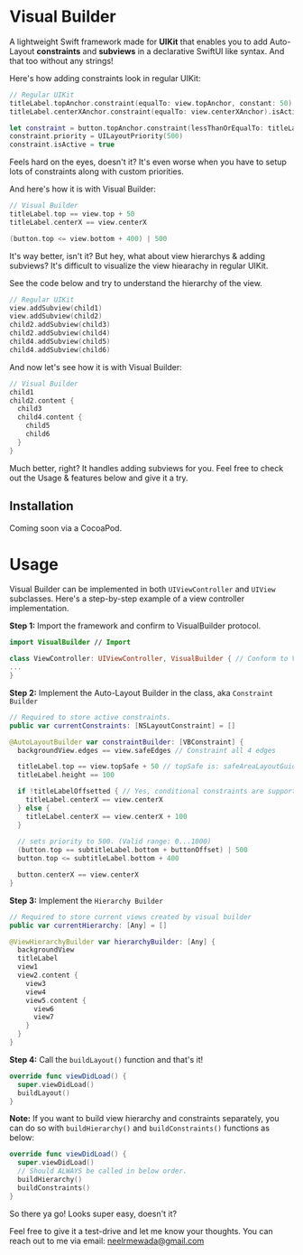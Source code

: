# Visual Builder

A lightweight Swift framework made for **UIKit** that enables you to add Auto-Layout **constraints** and **subviews** in a declarative SwiftUI like syntax. And that too without any strings!

Here's how adding constraints look in regular UIKit:

```swift
// Regular UIKit
titleLabel.topAnchor.constraint(equalTo: view.topAnchor, constant: 50).isActive = true
titleLabel.centerXAnchor.constraint(equalTo: view.centerXAnchor).isActive = true

let constraint = button.topAnchor.constraint(lessThanOrEqualTo: titleLabel.bottomAnchor, constant: 400)
constraint.priority = UILayoutPriority(500)
constraint.isActive = true
```

Feels hard on the eyes, doesn't it? It's even worse when you have to setup lots of constraints along with custom priorities.

And here's how it is with Visual Builder:

```swift
// Visual Builder
titleLabel.top == view.top + 50
titleLabel.centerX == view.centerX

(button.top <= view.bottom + 400) | 500
```

It's way better, isn't it? But hey, what about view hierarchys & adding subviews? It's difficult to visualize the view hiearachy in regular UIKit. 

See the code below and try to understand the hierarchy of the view.

```swift
// Regular UIKit
view.addSubview(child1)
view.addSubview(child2)
child2.addSubview(child3)
child2.addSubview(child4)
child4.addSubview(child5)
child4.addSubview(child6)
```

And now let's see how it is with Visual Builder:

```swift
// Visual Builder
child1
child2.content {
  child3
  child4.content {
    child5
    child6
  }
}
```

Much better, right? It handles adding subviews for you. Feel free to check out the Usage & features below and give it a try.

## Installation

Coming soon via a CocoaPod.

# Usage

Visual Builder can be implemented in both ```UIViewController``` and ```UIView``` subclasses. Here's a step-by-step example of a view controller implementation.

**Step 1:** Import the framework and confirm to VisualBuilder protocol.

```swift
import VisualBuilder // Import

class ViewController: UIViewController, VisualBuilder { // Conform to VisualBuilder
...
}
```

**Step 2:** Implement the Auto-Layout Builder in the class, aka ```Constraint Builder```

```swift
// Required to store active constraints.
public var currentConstraints: [NSLayoutConstraint] = []

@AutoLayoutBuilder var constraintBuilder: [VBConstraint] {
  backgroundView.edges == view.safeEdges // Constraint all 4 edges

  titleLabel.top == view.topSafe + 50 // topSafe is: safeAreaLayoutGuide.topAnchor
  titleLabel.height == 100

  if !titleLabelOffsetted { // Yes, conditional constraints are supported as well :)
    titleLabel.centerX == view.centerX
  } else {
    titleLabel.centerX == view.centerX + 100
  }
  
  // sets priority to 500. (Valid range: 0...1000)
  (button.top == subtitleLabel.bottom + buttonOffset) | 500
  button.top <= subtitleLabel.bottom + 400

  button.centerX == view.centerX
}
```

**Step 3:** Implement the ```Hierarchy Builder```

```swift
// Required to store current views created by visual builder
public var currentHierarchy: [Any] = []

@ViewHierarchyBuilder var hierarchyBuilder: [Any] {
  backgroundView
  titleLabel
  view1
  view2.content {
    view3
    view4
    view5.content {
      view6
      view7
    }
  }
}
```

**Step 4:** Call the ```buildLayout()``` function and that's it!

```swift
override func viewDidLoad() {
  super.viewDidLoad()
  buildLayout()
}
```

**Note:** If you want to build view hierarchy and constraints separately, you can do so with ```buildHierarchy()``` and ```buildConstraints()``` functions as below:

```swift
override func viewDidLoad() {
  super.viewDidLoad()
  // Should ALWAYS be called in below order.
  buildHierarchy()
  buildConstraints()
}
```

So there ya go! Looks super easy, doesn't it?

Feel free to give it a test-drive and let me know your thoughts. You can reach out to me via email: neelrmewada@gmail.com

